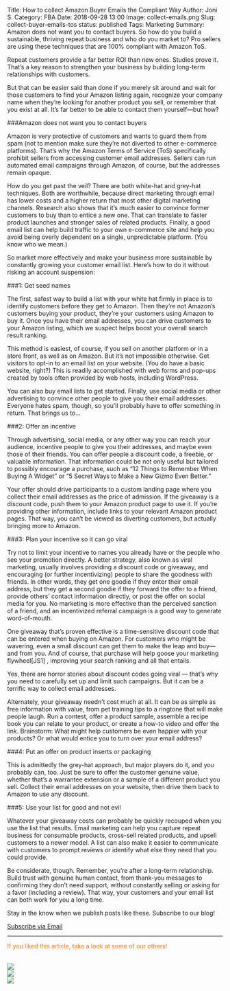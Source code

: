 Title: How to collect Amazon Buyer Emails the Compliant Way
Author: Joni S.
Category: FBA
Date: 2018-09-28 13:00
Image: collect-emails.png
Slug: collect-buyer-emails-tos
status: published
Tags: Marketing
Summary: Amazon does not want you to contact buyers. So how do you build a sustainable, thriving repeat business and who do you market to? Pro sellers are using these techniques that are 100% compliant with Amazon ToS.

<p class="Class2">Repeat customers provide a far better ROI than new ones. Studies prove it. That’s a key reason to strengthen your business by building long-term relationships with customers.
</p>

<p class="Class2">But that can be easier said than done if you merely sit around and wait for those customers to find your Amazon listing again, recognize your company name when they’re looking for another product you sell, or remember that you exist at all. It’s far better to be able to contact them yourself—but how?
</p>

###Amazon does not want you to contact buyers
<p class="Class2">Amazon is very protective of customers and wants to guard them from spam (not to mention make sure they’re not diverted to other e-commerce platforms). That’s why the Amazon Terms of Service (ToS) specifically prohibit sellers from accessing customer email addresses. Sellers can run automated email campaigns through Amazon, of course, but the addresses remain opaque.
</p>

<p class="Class2">How do you get past the veil? There are both white-hat and grey-hat techniques. Both are worthwhile, because direct marketing through email has lower costs and a higher return that most other digital marketing channels. Research also shows that it’s much easier to convince former customers to buy than to entice a new one. That can translate to faster product launches and stronger sales of related products. Finally, a good email list can help build traffic to your own e-commerce site and help you avoid being overly dependent on a single, unpredictable platform. (You know who we mean.)
</p>

<p class="Class2">So market more effectively and make your business more sustainable by constantly growing your customer email list. Here’s how to do it without risking an account suspension:
</p>



###1: Get seed names
<p class="Class2">The first, safest way to build a list with your white hat firmly in place is to identify customers before they get to Amazon. Then they’re not Amazon’s customers buying your product, they’re your customers using Amazon to buy it. Once you have their email addresses, you can drive customers to your Amazon listing, which we suspect helps boost your overall search result ranking.
</p>

<p class="Class2">This method is easiest, of course, if you sell on another platform or in a store front, as well as on Amazon. But it’s not impossible otherwise. Get visitors to opt-in to an email list on your website. (You do have a basic website, right?) This is readily accomplished with web forms and pop-ups created by tools often provided by web hosts, including WordPress.
</p>

<p class="Class2">You can also buy email lists to get started. Finally, use social media or other advertising to convince other people to give you their email addresses. Everyone hates spam, though, so you’ll probably have to offer something in return. That brings us to…
</p>


###2: Offer an incentive
<p class="Class2">Through advertising, social media, or any other way you can reach your audience, incentive people to give you their addresses, and maybe even those of their friends. You can offer people a discount code, a freebie, or valuable information. That information could be not only useful but tailored to possibly encourage a purchase, such as “12 Things to Remember When Buying A Widget” or “5 Secret Ways to Make a New Gizmo Even Better.”
</p>

<p class="Class2">Your offer should drive participants to a custom landing page where you collect their email addresses as the price of admission. If the giveaway is a discount code, push them to your Amazon product page to use it. If you’re providing other information, include links to your relevant Amazon product pages. That way, you can’t be viewed as diverting customers, but actually bringing more to Amazon.
</p>

###3: Plan your incentive so it can go viral
<p class="Class2">Try not to limit your incentive to names you already have or the people who see your promotion directly. A better strategy, also known as viral marketing, usually involves providing a discount code or giveaway, and encouraging (or further incentivizing) people to share the goodness with friends. In other words, they get one goodie if they enter their email address, but they get a second goodie if they forward the offer to a friend, provide others’ contact information directly, or post the offer on social media for you. No marketing is more effective than the perceived sanction of a friend, and an incentivized referral campaign is a good way to generate word-of-mouth.
</p>

<p class="Class2">One giveaway that’s proven effective is a time-sensitive discount code that can be entered when buying on Amazon. For customers who might be wavering, even a small discount can get them to make the leap and buy—and from you. And of course, that purchase will help goose your marketing flywheel[JS1] , improving your search ranking and all that entails.
</p>

<p class="Class2">Yes, there are horror stories about discount codes going viral — that’s why you need to carefully set up and limit such campaigns. But it can be a terrific way to collect email addresses.
</p>

<p class="Class2">Alternately, your giveaway needn’t cost much at all. It can be as simple as free information with value, from pet training tips to a ringtone that will make people laugh. Run a contest, offer a product sample, assemble a recipe book you can relate to your product, or create a how-to video and offer the link. Brainstorm: What might help customers be even happier with your products? Or what would entice you to turn over your email address?
</p>


###4: Put an offer on product inserts or packaging
<p class="Class2">This is admittedly the grey-hat approach, but major players do it, and you probably can, too. Just be sure to offer the customer genuine value, whether that’s a warrantee extension or a sample of a different product you sell. Collect their email addresses on your website, then drive them back to Amazon to use any discount.
</p>

###5: Use your list for good and not evil
<p class="Class2">Whatever your giveaway costs can probably be quickly recouped when you use the list that results. Email marketing can help you capture repeat business for consumable products, cross-sell related products, and upsell customers to a newer model. A list can also make it easier to communicate with customers to prompt reviews or identify what else they need that you could provide.
</p>

<p class="Class2">Be considerate, though. Remember, you’re after a long-term relationship. Build trust with genuine human contact, from thank-you messages to confirming they don’t need support, without constantly selling or asking for a favor (including a review). That way, your customers and your email list can both work for you a long time.
</p>




<p class="Class2">Stay in the know when we publish posts like these. Subscribe to our blog!</p>
</p>


<a class="btn btn-primary" href="https://efficientera.leadpages.co/leadbox/121f91a73f72a2%3A12c54680e746dc/5687539843203072/" target="_blank">Subscribe via Email</a><script data-leadbox="121f91a73f72a2:12c54680e746dc" data-url="https://efficientera.leadpages.co/leadbox/121f91a73f72a2%3A12c54680e746dc/5687539843203072/" data-config="%7B%7D" type="text/javascript" src="https://efficientera.leadpages.co/leadbox-1468522675.js"></script>


---

<p class="Class2"><font color="FF751A">If you liked this article, take a look at some of our others!</font></p>
<br>

<div class="row">
    <div class="col-lg-4">
        <a href="https://efficientera.com/blog/2018/07/10-Amazon-FBA-success-stories.html" target="_blank" alt="amazon sales funnel">
            <img src="/images/category/10-FBA-success-stories.png">
        </a>
    </div>
    <div class="col-lg-4">
        <a href="https://efficientera.com/blog/2018/09/manually-optimizing-your-sponsored-products-ads.html" target="_blank" alt="amazon sales funnel">
            <img src="/images/category/optimize-ads.png">
        </a>
    </div>
    <div class="col-lg-4">
        <a href="https://efficientera.com/blog/2018/06/25-keyword-tools-for-amazon-sellers.html" target="_blank" alt="off amazon emails">
            <img src="/images/category/25-keyword-tools.png">
        </a>
    </div>
</div>


